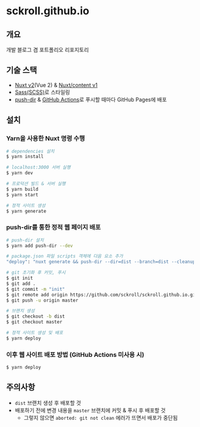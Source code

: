 # sckroll.github.io

## 개요

개발 블로그 겸 포트폴리오 리포지토리  

## 기술 스택

- [Nuxt v2](https://nuxtjs.org/)(Vue 2) & [Nuxt/content v1](https://content.nuxtjs.org/)
- [Sass(SCSS)](https://sass-lang.com/)로 스타일링
- [push-dir](https://github.com/L33T-KR3W/push-dir) & [GitHub Actions](https://github.com/features/actions)로 푸시할 때마다 GitHub Pages에 배포

## 설치

### Yarn을 사용한 Nuxt 명령 수행

```bash
# dependencies 설치
$ yarn install

# localhost:3000 서버 실행
$ yarn dev

# 프로덕션 빌드 & 서버 실행
$ yarn build
$ yarn start

# 정적 사이트 생성
$ yarn generate
```

### push-dir를 통한 정적 웹 페이지 배포

```bash
# push-dir 설치
$ yarn add push-dir --dev

# package.json 파일 scripts 객체에 다음 요소 추가
"deploy": "nuxt generate && push-dir --dir=dist --branch=dist --cleanup"

# git 초기화 후 커밋, 푸시
$ git init
$ git add .
$ git commit -m "init"
$ git remote add origin https://github.com/sckroll/sckroll.github.io.git
$ git push -u origin master

# 브랜치 생성
$ git checkout -b dist
$ git checkout master

# 정적 사이트 생성 및 배포
$ yarn deploy
```

### 이후 웹 사이트 배포 방법 (GitHub Actions 미사용 시)

```bash
$ yarn deploy
```

## 주의사항

- `dist` 브랜치 생성 후 배포할 것
- 배포하기 전에 변경 내용을 `master` 브랜치에 커밋 & 푸시 후 배포할 것
  - 그렇지 않으면 `aborted: git not clean` 에러가 뜨면서 배포가 중단됨
